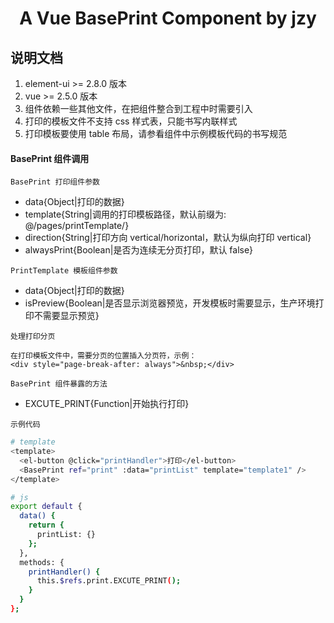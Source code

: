 <h1 align="center">
  A Vue BasePrint Component by jzy
</h1>

## 说明文档

1. element-ui >= 2.8.0 版本
2. vue >= 2.5.0 版本
3. 组件依赖一些其他文件，在把组件整合到工程中时需要引入
4. 打印的模板文件不支持 css 样式表，只能书写内联样式
5. 打印模板要使用 table 布局，请参看组件中示例模板代码的书写规范

#### BasePrint 组件调用

`BasePrint 打印组件参数`

- data{Object|打印的数据}
- template{String|调用的打印模板路径，默认前缀为: @/pages/printTemplate/}
- direction{String|打印方向 vertical/horizontal，默认为纵向打印 vertical}
- alwaysPrint{Boolean|是否为连续无分页打印，默认 false}

`PrintTemplate 模板组件参数`

- data{Object|打印的数据}
- isPreview{Boolean|是否显示浏览器预览，开发模板时需要显示，生产环境打印不需要显示预览}

`处理打印分页`

```
在打印模板文件中，需要分页的位置插入分页符，示例：
<div style="page-break-after: always">&nbsp;</div>
```

`BasePrint 组件暴露的方法`

- EXCUTE_PRINT{Function|开始执行打印}

`示例代码`

```bash
# template
<template>
  <el-button @click="printHandler">打印</el-button>
  <BasePrint ref="print" :data="printList" template="template1" />
</template>

# js
export default {
  data() {
    return {
      printList: {}
    };
  },
  methods: {
    printHandler() {
      this.$refs.print.EXCUTE_PRINT();
    }
  }
};
```
